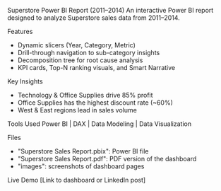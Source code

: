 Superstore Power BI Report (2011–2014)
An interactive Power BI report designed to analyze Superstore sales data from 2011–2014.

Features
- Dynamic slicers (Year, Category, Metric)
- Drill-through navigation to sub-category insights
- Decomposition tree for root cause analysis
- KPI cards, Top-N ranking visuals, and Smart Narrative

Key Insights
- Technology & Office Supplies drive 85% profit
- Office Supplies has the highest discount rate (~60%)
- West & East regions lead in sales volume

Tools Used
Power BI | DAX | Data Modeling | Data Visualization

Files
- "Superstore Sales Report.pbix": Power BI file
- "Superstore Sales Report.pdf": PDF version of the dashboard
- "images": screenshots of dashboard pages

Live Demo
[Link to dashboard or LinkedIn post]

